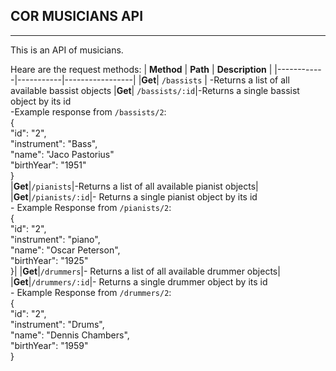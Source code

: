 ## COR MUSICIANS API
___
This is an API of musicians.

Heare are the request methods:
| **Method** | **Path**  | **Description** |
|------------|-----------|-----------------|
|**Get**| `/bassists` | -Returns a list of all available bassist objects
|**Get**| `/bassists/:id`|-Returns a single bassist object by its id<br> -Example response from `/bassists/2`:<br>{<br>"id": "2",<br>"instrument": "Bass",<br>"name": "Jaco Pastorius"<br>"birthYear": "1951"<br>}<br>
|**Get**|`/pianists`|-Returns a list of all available pianist objects|
|**Get**|`/pianists/:id`|- Returns a single pianist object by its id<br>- Example Response from `/pianists/2`:<br>{<br> "id": "2", <br>"instrument": "piano",<br>"name": "Oscar Peterson",<br> "birthYear": "1925"<br>}|
|**Get**|`/drummers`|- Returns a list of all available drummer objects|
|**Get**|`/drummers/:id`|- Returns a single drummer object by its id<br>- Ekample Response from `/drummers/2`:<br>{<br>"id": "2",<br>"instrument": "Drums",<br>"name": "Dennis Chambers",<br>"birthYear": "1959"<br>} 
  